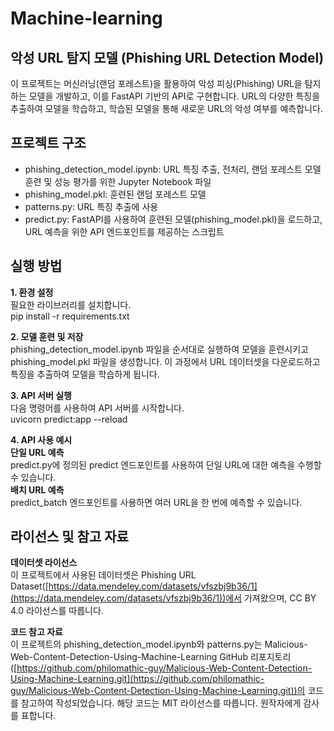 # Machine-learning

## 악성 URL 탐지 모델 (Phishing URL Detection Model)
이 프로젝트는 머신러닝(랜덤 포레스트)을 활용하여 악성 피싱(Phishing) URL을 탐지하는 모델을 개발하고, 이를 FastAPI 기반의 API로 구현합니다. URL의 다양한 특징을 추출하여 모델을 학습하고, 학습된 모델을 통해 새로운 URL의 악성 여부를 예측합니다.


## 프로젝트 구조
- phishing_detection_model.ipynb: URL 특징 추출, 전처리, 랜덤 포레스트 모델 훈련 및 성능 평가를 위한 Jupyter Notebook 파일
- phishing_model.pkl: 훈련된 랜덤 포레스트 모델
- patterns.py: URL 특징 추출에 사용
- predict.py: FastAPI를 사용하여 훈련된 모델(phishing_model.pkl)을 로드하고, URL 예측을 위한 API 엔드포인트를 제공하는 스크립트

## 실행 방법
**1. 환경 설정**<br>
필요한 라이브러리를 설치합니다.<br>
pip install -r requirements.txt

**2. 모델 훈련 및 저장**<br>
phishing_detection_model.ipynb 파일을 순서대로 실행하여 모델을 훈련시키고 phishing_model.pkl 파일을 생성합니다. 이 과정에서 URL 데이터셋을 다운로드하고 특징을 추출하여 모델을 학습하게 됩니다.

**3. API 서버 실행**<br>
다음 명령어를 사용하여 API 서버를 시작합니다.<br>
uvicorn predict:app --reload

**4. API 사용 예시**<br>
**단일 URL 예측**<br>
predict.py에 정의된 predict 엔드포인트를 사용하여 단일 URL에 대한 예측을 수행할 수 있습니다.<br>
**배치 URL 예측**<br>
predict_batch 엔드포인트를 사용하면 여러 URL을 한 번에 예측할 수 있습니다.


## 라이선스 및 참고 자료
**데이터셋 라이선스**<br>
이 프로젝트에서 사용된 데이터셋은 Phishing URL Dataset([https://data.mendeley.com/datasets/vfszbj9b36/1](https://data.mendeley.com/datasets/vfszbj9b36/1))에서 가져왔으며, CC BY 4.0 라이선스를 따릅니다.

**코드 참고 자료**<br>
이 프로젝트의 phishing_detection_model.ipynb와 patterns.py는 Malicious-Web-Content-Detection-Using-Machine-Learning GitHub 리포지토리([https://github.com/philomathic-guy/Malicious-Web-Content-Detection-Using-Machine-Learning.git](https://github.com/philomathic-guy/Malicious-Web-Content-Detection-Using-Machine-Learning.git))의 코드를 참고하여 작성되었습니다. 해당 코드는 MIT 라이선스를 따릅니다. 원작자에게 감사를 표합니다.
